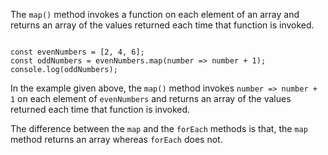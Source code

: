 The `map()` method invokes a function
on each element of an array
and
returns an array of the values
returned each time
that function is invoked.

<codeblock language="javascript" type="lesson">
<code>
const evenNumbers = [2, 4, 6];
const oddNumbers = evenNumbers.map(number => number + 1);
console.log(oddNumbers);
</code>
</codeblock>

In the example given above,
the `map()` method invokes
`number => number + 1`
on each element of `evenNumbers`
and
returns an array of the values
returned each time
that function is invoked.

The difference between
the `map` and the `forEach` methods is that,
the `map` method returns an array
whereas
`forEach` does not.
